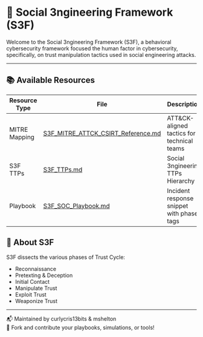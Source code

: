 # 🧠 Social 3ngineering Framework (S3F)

Welcome to the Social 3ngineering Framework (S3F), a behavioral cybersecurity framework focused the human factor in cybersecurity, specifically, on trust manipulation tactics used in social engineering attacks.

---

## 📚 Available Resources

| Resource Type | File | Description |
|---------------|------|-------------|
| MITRE Mapping | [S3F_MITRE_ATTCK_CSIRT_Reference.md](S3F_MITRE_ATTCK_CSIRT_Reference.md) | ATT&CK-aligned tactics for technical teams |
| S3F TTPs| [S3F_TTPs.md](S3F_TTPs.md) | Social 3ngineering TTPs Hierarchy |
| Playbook | [S3F_SOC_Playbook.md](S3F_SOC_Playbook.md) | Incident response snippet with phase tags |




## 🧠 About S3F

S3F dissects the various phases of Trust Cycle:
- Reconnaissance
- Pretexting & Deception
- Initial Contact
- Manipulate Trust
- Exploit Trust
- Weaponize Trust

---

📬 Maintained by curlycris13bits & mshelton  
🔗 Fork and contribute your playbooks, simulations, or tools!
